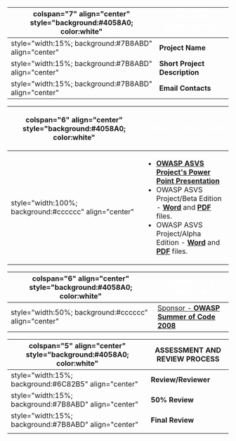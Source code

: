 | colspan="7" align="center" style="background:\#4058A0; color:white" | <font color="white">**PROJECT IDENTIFICATION** |
| ------------------------------------------------------------------- | ---------------------------------------------- |
| style="width:15%; background:\#7B8ABD" align="center"               | **Project Name**                               |
| style="width:15%; background:\#7B8ABD" align="center"               | **Short Project Description**                  |
| style="width:15%; background:\#7B8ABD" align="center"               | **Email Contacts**                             |

<table>
<thead>
<tr class="header">
<th><p>colspan="6" align="center" style="background:#4058A0; color:white"</p></th>
<th><p><font color="white"><strong>PROJECT MAIN LINKS</strong></p></th>
</tr>
</thead>
<tbody>
<tr class="odd">
<td><p>style="width:100%; background:#cccccc" align="center"</p></td>
<td><ul>
<li><a href="https://www.owasp.org/images/5/52/About_OWASP_ASVS_Web_Edition.ppt"><strong>OWASP ASVS Project's Power Point Presentation</strong></a></li>
<li>OWASP ASVS Project/Beta Edition - <a href=":Image:OWASP_ASVS_Web_Edition_2008_Beta.doc" title="wikilink"><strong>Word</strong></a> and <a href=":Image:OWASP_ASVS_Web_Edition_2008_Beta.pdf" title="wikilink"><strong>PDF</strong></a> files.</li>
<li>OWASP ASVS Project/Alpha Edition - <a href=":Image:OWASP_ASVS_Web_Edition_2008_Alpha.doc" title="wikilink"><strong>Word</strong></a> and <a href=":Image:OWASP_ASVS_Web_Edition_2008_Alpha.pdf" title="wikilink"><strong>PDF</strong></a> files.</li>
</ul></td>
</tr>
</tbody>
</table>

| colspan="6" align="center" style="background:\#4058A0; color:white" | <font color="white">**SPONSORS & GUIDELINES**                                   |
| ------------------------------------------------------------------- | ------------------------------------------------------------------------------- |
| style="width:50%; background:\#cccccc" align="center"               | [Sponsor - **OWASP Summer of Code 2008**](OWASP_Summer_of_Code_2008 "wikilink") |

| colspan="5" align="center" style="background:\#4058A0; color:white" | ASSESSMENT AND REVIEW PROCESS |
| ------------------------------------------------------------------- | ----------------------------- |
| style="width:15%; background:\#6C82B5" align="center"               | **Review/Reviewer**           |
| style="width:15%; background:\#7B8ABD" align="center"               | **50% Review**                |
| style="width:15%; background:\#7B8ABD" align="center"               | **Final Review**              |
|                                                                     |                               |